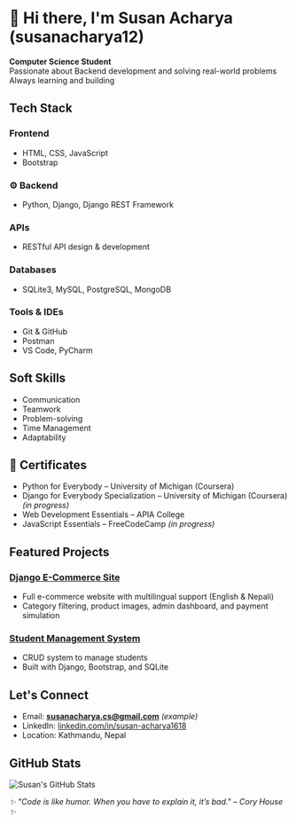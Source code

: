 # 👋 Hi there, I'm Susan Acharya (susanacharya12)

 **Computer Science Student**  
 Passionate about Backend development and solving real-world problems  
 Always learning and building


##  Tech Stack

###  Frontend
-  HTML, CSS, JavaScript  
-  Bootstrap

### ⚙ Backend
-  Python, Django, Django REST Framework

###  APIs
-  RESTful API design & development

###  Databases
-  SQLite3, MySQL, PostgreSQL, MongoDB

###  Tools & IDEs
-  Git & GitHub  
-  Postman  
-  VS Code, PyCharm  


##  Soft Skills

-  Communication  
-  Teamwork  
-  Problem-solving  
-  Time Management  
- Adaptability


## 📄 Certificates

-  Python for Everybody – University of Michigan (Coursera)  
-  Django for Everybody Specialization – University of Michigan (Coursera) *(in progress)*  
-  Web Development Essentials – APIA College  
-  JavaScript Essentials – FreeCodeCamp *(in progress)*


##  Featured Projects

###  [Django E-Commerce Site](https://github.com/susanacharya12/django-ecommerce)
- Full e-commerce website with multilingual support (English & Nepali)
- Category filtering, product images, admin dashboard, and payment simulation

###  [Student Management System](https://github.com/susanacharya12/student-management-system)
- CRUD system to manage students
- Built with Django, Bootstrap, and SQLite



##  Let's Connect

-  Email: **susanacharya.cs@gmail.com** *(example)*  
-  LinkedIn: [linkedin.com/in/susan-acharya1618](https://www.linkedin.com/in/susan-acharya1618)  
-  Location: Kathmandu, Nepal



##  GitHub Stats

![Susan's GitHub Stats](https://github-readme-stats.vercel.app/api?username=susanacharya12&show_icons=true&theme=radical)



_✨ "Code is like humor. When you have to explain it, it’s bad." – Cory House ✨_
